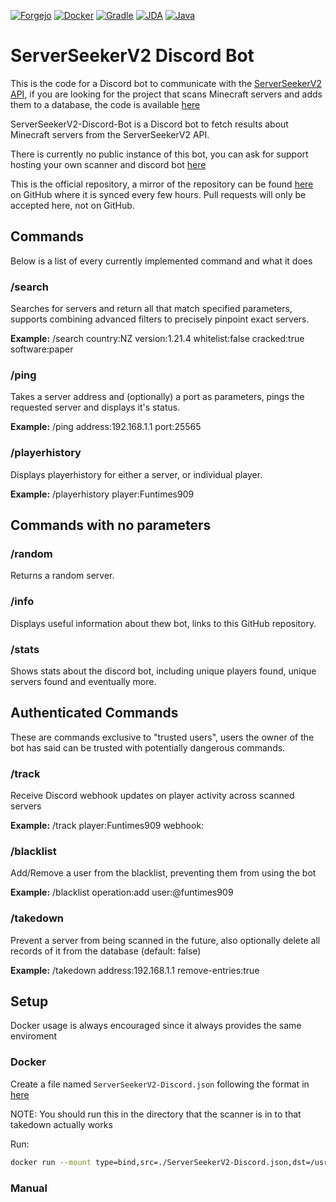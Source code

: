 [![Forgejo](https://img.shields.io/badge/forgejo-%23F2712B.svg?style=for-the-badge&logo=forgejo&logoColor=white)](https://git.funtimes909.xyz/ServerSeekerV2/ServerSeekerV2-PyAPI)
[![Docker](https://img.shields.io/badge/Docker-%232496ED?style=for-the-badge&logo=docker&logoColor=white&labelColor=%232496ED)](https://hub.docker.com/r/nucceteere/serverseekerv2-discord-bot)
[![Gradle](https://img.shields.io/badge/Gradle-02303A.svg?style=for-the-badge&logo=gradle&logoColor=white)](https://gradle.org/)
[![JDA](https://img.shields.io/badge/JDA-%235865F2?style=for-the-badge&logo=discord&logoColor=white)](https://jda.wiki/)
[![Java](https://img.shields.io/badge/java-21-%23ED8B00.svg?style=for-the-badge&logo=openjdk&logoColor=white)](https://adoptium.net/)

# ServerSeekerV2 Discord Bot

This is the code for a Discord bot to communicate with the [ServerSeekerV2 API](https://git.funtimes909.xyz/ServerSeekerV2/ServerSeekerV2-PyAPI), if you are looking for the project that scans Minecraft servers and adds them to a database, the code is available [here](https://git.funtimes909.xyz/Funtimes909/ServerSeekerV2)

ServerSeekerV2-Discord-Bot is a Discord bot to fetch results about Minecraft servers from the ServerSeekerV2 API.

There is currently no public instance of this bot, you can ask for support hosting your own scanner and discord bot [here](https://matrix.to/#/#projects:funtimes909.xyz)

This is the official repository, a mirror of the repository can be found [here](https://github.com/Funtimes909/ServerSeekerV2-Discord-Bot) on GitHub where it is synced every few hours.
Pull requests will only be accepted here, not on GitHub.

## Commands

Below is a list of every currently implemented command and what it does

### /search

Searches for servers and return all that match specified parameters, supports combining advanced filters to precisely pinpoint exact servers.

**Example:**
/search country:NZ version:1.21.4 whitelist:false cracked:true software:paper

### /ping

Takes a server address and (optionally) a port as parameters, pings the requested server and displays it's status.

**Example:**
/ping address:192.168.1.1 port:25565

### /playerhistory

Displays playerhistory for either a server, or individual player.

**Example:**
/playerhistory player:Funtimes909

## Commands with no parameters

### /random

Returns a random server.

### /info

Displays useful information about thew bot, links to this GitHub repository.

### /stats

Shows stats about the discord bot, including unique players found, unique servers found and eventually more.

## Authenticated Commands

These are commands exclusive to "trusted users", users the owner of the bot has said can be trusted with potentially dangerous commands.

### /track

Receive Discord webhook updates on player activity across scanned servers

**Example:**
/track player:Funtimes909 webhook:<Webhook URL>

### /blacklist

Add/Remove a user from the blacklist, preventing them from using the bot

**Example:**
/blacklist operation:add user:@funtimes909

### /takedown

Prevent a server from being scanned in the future, also optionally delete all records of it from the database (default: false)

**Example:**
/takedown address:192.168.1.1 remove-entries:true

## Setup

Docker usage is always encouraged since it always provides the same enviroment

### Docker

Create a file named `ServerSeekerV2-Discord.json` following the format in [here](https://raw.githubusercontent.com/Funtimes909/ServerSeekerV2-Discord-Bot/refs/heads/main/config.json)

NOTE: You should run this in the directory that the scanner is in to that takedown actually works

Run:

```sh
docker run --mount type=bind,src=./ServerSeekerV2-Discord.json,dst=/usr/src/app/config.json --mount type=bind,src=./exclude.txt,dst=/usr/src/app/exclude.txt -d nucceteere/serverseekerv2-discord-bot
```

### Manual

<!-- TODO -->
